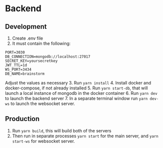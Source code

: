 # Backend

## Development
1. Create .env file
2. It must contain the following:
```
PORT=3030
DB_CONNECTION=mongodb://localhost:27017
SECRET_KEY=yoursecretkey
JWT_TTL=1d
WS_PORT=3434
DB_NAME=brainstorm
```
Adjust the values as necessary
3. Run `yarn install`
4. Install docker and docker-compose, if not already installed
5. Run `yarn start-db`, that will launch a local instance of mongodb in the docker container
6. Run `yarn dev` to launch the backend server
7. In a separate terminal window run `yarn dev-ws` to launch the websocket server.

## Production
1. Run `yarn build`, this will build both of the servers
2. Then run in separate processes `yarn start` for the main server, and `yarn start-ws` for websocket server.
